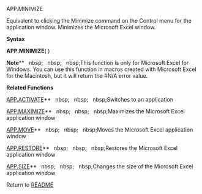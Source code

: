 APP.MINIMIZE

Equivalent to clicking the Minimize command on the Control menu for the
application window. Minimizes the Microsoft Excel window.

**Syntax**

**APP.MINIMIZE**( )

**Note****&nbsp;&nbsp;&nbsp;nbsp;&nbsp;&nbsp;&nbsp;nbsp;&nbsp;&nbsp;&nbsp;nbsp;This function is only for Microsoft Excel for
Windows. You can use this function in macros created with Microsoft
Excel for the Macintosh, but it will return the \#N/A error value.

**Related Functions**

[APP.ACTIVATE](APP.ACTIVATE.md)**&nbsp;&nbsp;&nbsp;nbsp;&nbsp;&nbsp;&nbsp;nbsp;&nbsp;&nbsp;&nbsp;nbsp;Switches to an application

[APP.MAXIMIZE](APP.MAXIMIZE.md)**&nbsp;&nbsp;&nbsp;nbsp;&nbsp;&nbsp;&nbsp;nbsp;&nbsp;&nbsp;&nbsp;nbsp;Maximizes the Microsoft Excel application
window

[APP.MOVE](APP.MOVE.md)**&nbsp;&nbsp;&nbsp;nbsp;&nbsp;&nbsp;&nbsp;nbsp;&nbsp;&nbsp;&nbsp;nbsp;Moves the Microsoft Excel application window

[APP.RESTORE](APP.RESTORE.md)**&nbsp;&nbsp;&nbsp;nbsp;&nbsp;&nbsp;&nbsp;nbsp;&nbsp;&nbsp;&nbsp;nbsp;Restores the Microsoft Excel application
window

[APP.SIZE](APP.SIZE.md)**&nbsp;&nbsp;&nbsp;nbsp;&nbsp;&nbsp;&nbsp;nbsp;&nbsp;&nbsp;&nbsp;nbsp;Changes the size of the Microsoft Excel
application window



Return to [README](README.md)

